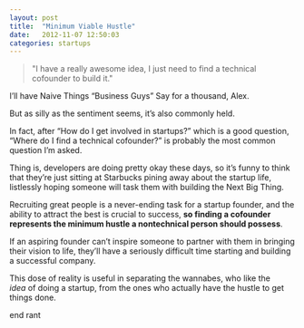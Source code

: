 ```yaml
---
layout: post
title:  "Minimum Viable Hustle"
date:   2012-11-07 12:50:03
categories: startups 
---
```


> "I have a really awesome idea, I just need to find a technical cofounder to build it."

I’ll have Naive Things “Business Guys” Say for a thousand, Alex.&nbsp;

But as silly as the sentiment seems, it’s also commonly held.&nbsp;

In fact, after “How do I get involved in startups?” which is a good question, “Where do I find a technical cofounder?” is probably the most common question I’m asked.&nbsp;

Thing is, developers are doing pretty okay these days, so it’s funny to think that they’re just sitting at Starbucks pining away about the startup life, listlessly hoping someone will task them with building the Next Big Thing.

Recruiting great people is a never-ending task for a startup founder, and the ability to attract the best is crucial to success, **so finding a cofounder represents the minimum hustle a nontechnical person should possess**.&nbsp;

If an aspiring founder can’t inspire someone to partner with them in bringing their vision to life, they’ll have a seriously difficult time starting and building a successful company.&nbsp;

This dose of reality is useful in separating the wannabes, who like the _idea_&nbsp;of doing a startup, from the ones who actually have the hustle to get things done.&nbsp;

end rant
  
  
